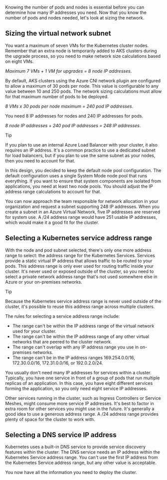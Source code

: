 Knowing the number of pods and nodes is essential before you can determine how many IP addresses you need. Now that you know the number of pods and nodes needed, let's look at sizing the network.

## Sizing the virtual network subnet

You want a maximum of seven VMs for the Kubernetes cluster nodes. Remember that an extra node is temporarily added to AKS clusters during the upgrade process, so you need to make network size calculations based on eight VMs.

*Maximum 7 VMs + 1 VM for upgrades = 8 node IP addresses*.

By default, AKS clusters using the Azure CNI network plugin are configured to allow a maximum of 30 pods per node. This value is configurable to any value between 10 and 250 pods. The network sizing calculations must allow for that maximum number of pods to be deployed.

*8 VMs x 30 pods per node maximum = 240 pod IP addresses*.

You need 8 IP addresses for nodes and 240 IP addresses for pods.

*8 node IP addresses + 240 pod IP addresses = 248 IP addresses*.

> [!TIP]
> If you plan to use an internal Azure Load Balancer with your cluster, it also requires an IP address. It's a common practice to use a dedicated subnet for load balancers, but if you plan to use the same subnet as your nodes, then you need to account for that.

In this design, you decided to keep the default node pool configuration. The default configuration uses a single System Mode node pool that runs everything. If you want to ensure that system components are isolated from applications, you need at least two node pools. You should adjust the IP address range calculations to account for that.

You can now approach the team responsible for network allocation in your organization and request a subnet supporting 248 IP addresses. When you create a subnet in an Azure Virtual Network, five IP addresses are reserved for system use. A /24 address range would have 251 usable IP addresses, which would make it a good fit for the cluster.

## Selecting a Kubernetes service address range

With the node and pod subnet selected, there's only one more address range to select: the address range for the Kubernetes Services. Services provide a static virtual IP address that allows traffic to be routed to your pods. This address range is only ever used for routing traffic inside your cluster. It's never used or exposed outside of the cluster, so you need to select a private network address range that's not used somewhere else in Azure or your on-premises networks.

> [!TIP]
> Because the Kubernetes service address range is never used outside of the cluster, it's possible to reuse this address range across multiple clusters.

The rules for selecting a service address range include:

- The range can't be within the IP address range of the virtual network used for your cluster.
- The range can't be within the IP address range of any other virtual networks that are peered to the cluster network.
- The range can't overlap with any IP address range you use in on-premises networks.
- The range can't be in the IP address ranges 169.254.0.0/16, 172.30.0.0/16, 172.31.0.0/16, or 192.0.2.0/24.

You usually don't need many IP addresses for services within a cluster. Typically, you have one service in front of a group of pods that run multiple replicas of an application. In this case, you have eight different services forming the application, so you only need eight service IP addresses.

Other services running in the cluster, such as Ingress Controllers or Service Meshes, might consume more service IP addresses. It's best to factor in extra room for other services you might use in the future. It's generally a good idea to use a generous address range. A /24 address range provides plenty of space for the cluster to work with.

## Selecting a DNS service IP address

Kubernetes uses a built-in DNS service to provide service discovery features within the cluster. The DNS service needs an IP address within the Kubernetes Service address range. You can't use the first IP address from the Kubernetes Service address range, but any other value is acceptable.

You now have all the information you need to deploy the cluster.
